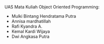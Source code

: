 UAS Mata Kuliah Object Oriented Programming: 
- Mulki Bintang Hendratama Putra
- Annisa mardhatillah
- Rafi Kyandra A.
- Kemal Kardi Wijaya
- Dwi Angkasa Putra
